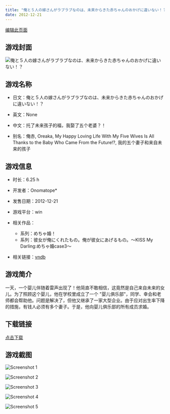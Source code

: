 ```yaml
---
title: "俺と５人の嫁さんがラブラブなのは、未来からきた赤ちゃんのおかげに違いない！？"
date: 2012-12-21
---
```

[编辑此页面](https://github.com/ACG-3/ADV3-source/blob/main/source/_posts/games/%E4%BF%BA%E3%81%A8%EF%BC%95%E4%BA%BA%E3%81%AE%E5%AB%81%E3%81%95%E3%82%93%E3%81%8C%E3%83%A9%E3%83%96%E3%83%A9%E3%83%96%E3%81%AA%E3%81%AE%E3%81%AF%E3%80%81%E6%9C%AA%E6%9D%A5%E3%81%8B%E3%82%89%E3%81%8D%E3%81%9F%E8%B5%A4%E3%81%A1%E3%82%83%E3%82%93%E3%81%AE%E3%81%8A%E3%81%8B%E3%81%92%E3%81%AB%E9%81%95%E3%81%84%E3%81%AA%E3%81%84%EF%BC%81%EF%BC%9F.md)

## 游戏封面

![俺と５人の嫁さんがラブラブなのは、未来からきた赤ちゃんのおかげに違いない！？](https%3A//pan.timero.xyz/onedrive/img_lib_001/%E4%BF%BA%E3%81%A8%EF%BC%95%E4%BA%BA%E3%81%AE%E5%AB%81%E3%81%95%E3%82%93%E3%81%8C%E3%83%A9%E3%83%96%E3%83%A9%E3%83%96%E3%81%AA%E3%81%AE%E3%81%AF%E3%80%81%E6%9C%AA%E6%9D%A5%E3%81%8B%E3%82%89%E3%81%8D%E3%81%9F%E8%B5%A4%E3%81%A1%E3%82%83%E3%82%93%E3%81%AE%E3%81%8A%E3%81%8B%E3%81%92%E3%81%AB%E9%81%95%E3%81%84%E3%81%AA%E3%81%84%EF%BC%81%EF%BC%9F_cover.avif)


## 游戏名称

- 日文：俺と５人の嫁さんがラブラブなのは、未来からきた赤ちゃんのおかげに違いない！？
- 英文：None
- 中文：托了未来孩子的福，我娶了五个老婆？！

- 别名：俺赤, Oreaka, My Happy Loving Life With My Five Wives Is All Thanks to the Baby Who Came From the Future!?, 我的五个妻子和来自未来的孩子


## 游戏信息

- 时长：6.25 h
- 开发者：Onomatope*
- 发售日期：2012-12-21
- 游戏平台：win
- 相关作品：
   - 系列：めちゃ婚！
   - 系列：彼女が俺にくれたもの。俺が彼女にあげるもの。～KISS My Darling:めちゃ婚case3～

- 相关链接：[vndb](https://vndb.org/v10876)


## 游戏简介

一天，一个婴儿伴随着雷声出现了！他简直不敢相信，这竟然是自己来自未来的女儿。为了照顾这个婴儿，他在学校里成立了一个 "婴儿俱乐部"，同学、幸会和老师都会帮助他。问题是解决了，但他又继承了一家大型企业。由于应对出生率下降的措施，有钱人必须有多个妻子。于是，他向婴儿俱乐部的所有成员求婚。




## 下载链接

[点击下载](https://pan.timero.xyz/onedrive/adv_lib_001/%E4%BF%BA%E3%81%A8%EF%BC%95%E4%BA%BA%E3%81%AE%E5%AB%81%E3%81%95%E3%82%93%E3%81%8C%E3%83%A9%E3%83%96%E3%83%A9%E3%83%96%E3%81%AA%E3%81%AE%E3%81%AF%E3%80%81%E6%9C%AA%E6%9D%A5%E3%81%8B%E3%82%89%E3%81%8D%E3%81%9F%E8%B5%A4%E3%81%A1%E3%82%83%E3%82%93%E3%81%AE%E3%81%8A%E3%81%8B%E3%81%92%E3%81%AB%E9%81%95%E3%81%84%E3%81%AA%E3%81%84%EF%BC%81%EF%BC%9F)


## 游戏截图


![Screenshot 1](https%3A//pan.timero.xyz/onedrive/img_lib_001/%E4%BF%BA%E3%81%A8%EF%BC%95%E4%BA%BA%E3%81%AE%E5%AB%81%E3%81%95%E3%82%93%E3%81%8C%E3%83%A9%E3%83%96%E3%83%A9%E3%83%96%E3%81%AA%E3%81%AE%E3%81%AF%E3%80%81%E6%9C%AA%E6%9D%A5%E3%81%8B%E3%82%89%E3%81%8D%E3%81%9F%E8%B5%A4%E3%81%A1%E3%82%83%E3%82%93%E3%81%AE%E3%81%8A%E3%81%8B%E3%81%92%E3%81%AB%E9%81%95%E3%81%84%E3%81%AA%E3%81%84%EF%BC%81%EF%BC%9F_Screenshot_1.avif)

![Screenshot 2](https%3A//pan.timero.xyz/onedrive/img_lib_001/%E4%BF%BA%E3%81%A8%EF%BC%95%E4%BA%BA%E3%81%AE%E5%AB%81%E3%81%95%E3%82%93%E3%81%8C%E3%83%A9%E3%83%96%E3%83%A9%E3%83%96%E3%81%AA%E3%81%AE%E3%81%AF%E3%80%81%E6%9C%AA%E6%9D%A5%E3%81%8B%E3%82%89%E3%81%8D%E3%81%9F%E8%B5%A4%E3%81%A1%E3%82%83%E3%82%93%E3%81%AE%E3%81%8A%E3%81%8B%E3%81%92%E3%81%AB%E9%81%95%E3%81%84%E3%81%AA%E3%81%84%EF%BC%81%EF%BC%9F_Screenshot_2.avif)

![Screenshot 3](https%3A//pan.timero.xyz/onedrive/img_lib_001/%E4%BF%BA%E3%81%A8%EF%BC%95%E4%BA%BA%E3%81%AE%E5%AB%81%E3%81%95%E3%82%93%E3%81%8C%E3%83%A9%E3%83%96%E3%83%A9%E3%83%96%E3%81%AA%E3%81%AE%E3%81%AF%E3%80%81%E6%9C%AA%E6%9D%A5%E3%81%8B%E3%82%89%E3%81%8D%E3%81%9F%E8%B5%A4%E3%81%A1%E3%82%83%E3%82%93%E3%81%AE%E3%81%8A%E3%81%8B%E3%81%92%E3%81%AB%E9%81%95%E3%81%84%E3%81%AA%E3%81%84%EF%BC%81%EF%BC%9F_Screenshot_3.avif)

![Screenshot 4](https%3A//pan.timero.xyz/onedrive/img_lib_001/%E4%BF%BA%E3%81%A8%EF%BC%95%E4%BA%BA%E3%81%AE%E5%AB%81%E3%81%95%E3%82%93%E3%81%8C%E3%83%A9%E3%83%96%E3%83%A9%E3%83%96%E3%81%AA%E3%81%AE%E3%81%AF%E3%80%81%E6%9C%AA%E6%9D%A5%E3%81%8B%E3%82%89%E3%81%8D%E3%81%9F%E8%B5%A4%E3%81%A1%E3%82%83%E3%82%93%E3%81%AE%E3%81%8A%E3%81%8B%E3%81%92%E3%81%AB%E9%81%95%E3%81%84%E3%81%AA%E3%81%84%EF%BC%81%EF%BC%9F_Screenshot_4.avif)

![Screenshot 5](https%3A//pan.timero.xyz/onedrive/img_lib_001/%E4%BF%BA%E3%81%A8%EF%BC%95%E4%BA%BA%E3%81%AE%E5%AB%81%E3%81%95%E3%82%93%E3%81%8C%E3%83%A9%E3%83%96%E3%83%A9%E3%83%96%E3%81%AA%E3%81%AE%E3%81%AF%E3%80%81%E6%9C%AA%E6%9D%A5%E3%81%8B%E3%82%89%E3%81%8D%E3%81%9F%E8%B5%A4%E3%81%A1%E3%82%83%E3%82%93%E3%81%AE%E3%81%8A%E3%81%8B%E3%81%92%E3%81%AB%E9%81%95%E3%81%84%E3%81%AA%E3%81%84%EF%BC%81%EF%BC%9F_Screenshot_5.avif)

